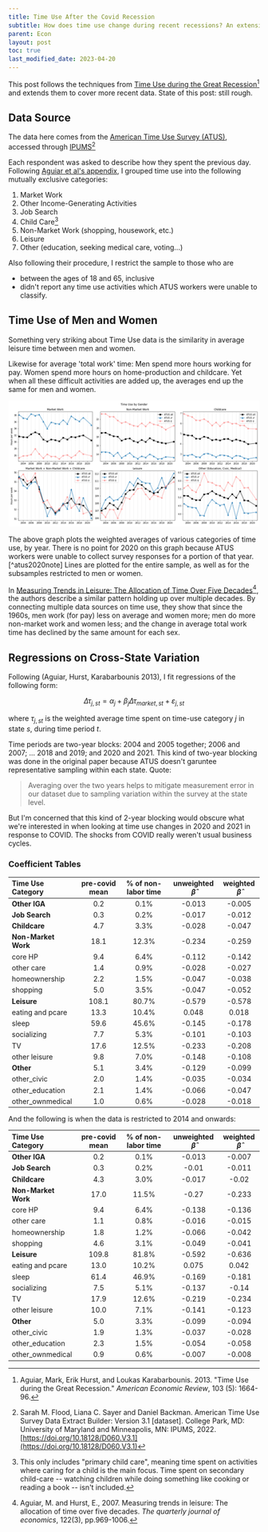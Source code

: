 ```yaml
---
title: Time Use After the Covid Recession
subtitle: How does time use change during recent recessions? An extension of (Aguiar, Hurst, Karabarbounis 2013)
parent: Econ
layout: post
toc: true
last_modified_date: 2023-04-20
---
```


<!--
date: 2023-04-21
last_modified_date: 2022-10-16-->

<!--source code for graphs is from papersdrafts\covid_unemployment-->

This post follows the techniques from [Time Use during the Great Recession](https://www.aeaweb.org/articles?id=10.1257/aer.103.5.1664)[^aguiar2013time]
and extends them to cover more recent data.
State of this post: still rough.
<!--The state of this post is rough, and doesn't always handle the data in the most rigourous way.-->

[^aguiar2013time]: Aguiar, Mark, Erik Hurst, and Loukas Karabarbounis. 2013. "Time Use during the Great Recession." *American Economic Review*, 103 (5): 1664-96.

## Data Source

The data here comes from the [American Time Use Survey (ATUS)](https://www.bls.gov/tus/), accessed through [IPUMS](https://www.atusdata.org)[^Flood_2022]

[^Flood_2022]: Sarah M. Flood, Liana C. Sayer and Daniel Backman. American Time Use Survey Data Extract Builder: Version 3.1 [dataset]. College Park, MD: University of Maryland and Minneapolis, MN: IPUMS, 2022. [https://doi.org/10.18128/D060.V3.1](https://doi.org/10.18128/D060.V3.1)

Each respondent was asked to describe how they spent the previous day.
Following [Aguiar et al's appendix](https://assets.aeaweb.org/asset-server/articles-attachments/aer/data/aug2013/20110981_app.pdf), 
I grouped time use into the following mutually exclusive categories:

1. Market Work
2. Other Income-Generating Activities
3. Job Search
4. Child Care[^primarychildcare]
5. Non-Market Work (shopping, housework, etc.)
    <!--- Core Home Production
    - Home Ownership Activities
    - Obtaining Goods and Services
    - Others Care (eg taking care of the elderly)-->
6. Leisure
    <!-- TV Watching
    - Socializing
    - Sleep
    - Eating and Personal Care 
    - Other Leisure-->
7. Other (education, seeking medical care, voting...)
    <!--- Education
    - Civic
    - Own Medical
    - Unclassified-->

<!--grooming is kind of a work activity, really-->

Also following their procedure, I restrict the sample to those who are
- between the ages of 18 and 65, inclusive
- didn't report any time use activities which ATUS workers were unable to classify.


[^primarychildcare]: This only includes "primary child care", meaning time spent on activities where caring for a child is the main focus. Time spent on secondary child-care -- watching children while doing something like cooking or reading a book -- isn't included.


## Time Use of Men and Women


Something very striking about Time Use data 
is the similarity in average leisure time 
between men and women.

Likewise for average 'total work' time:
Men spend more hours working for pay.
Women spend more hours on home-production and childcare.
Yet when all these difficult activities are added up, 
the averages end up the same for men and women.

![](timeuseimg/totalWorkBySex.png)

The above graph plots the weighted averages
of various categories of time use, by year.
There is no point for 2020 on this graph because ATUS workers were unable to collect survey responses for a portion of that year.[^atus2020note]
Lines are plotted for the entire sample, as well as for the subsamples restricted to men or women.

<!--
[^weightingnote]: The statistical weighting used for this post isn't fully consistent. Because of COVID, the ATUS poll workers were unable to collect responses from March 18th to May 9th or 2020. As such, the typical statistical weighting method doesn't work. The ATUS provides two sets of statistical weights: One for all years except 2020 (`wt06` in IPUMS), and one for only 2019 and 2020 (`wt20`). For ease of making this post, I simply used `wt20` for 2020, and `wt06` for all other years. 
-->

[^2020note]: Because of COVID, the ATUS poll workers were unable to collect responses from March 18th to May 9th of 2020. [As per the ATUS user's guide](https://www.bls.gov/tus/atususersguide.pdf) (see section 9.2) it is thus impossible to properly construct average time use estimates for 2020 as a whole. Any averages over 2020 are merely averages over the ten month period when data was collected (which excludes the most dramatic two months!)





In  [Measuring Trends in Leisure: The Allocation of Time Over Five Decades](https://www.nber.org/papers/w12082)[^aguiar2007measuring],
the authors describe a similar pattern holding up over multiple decades.
By connecting multiple data sources on time use, 
they show that since the 1960s, men work (for pay) less on average and women more; 
men do more non-market work and women less;
and the change in average total work time has declined by the same amount for each sex.



[^aguiar2007measuring]: Aguiar, M. and Hurst, E., 2007. Measuring trends in leisure: The allocation of time over five decades. *The quarterly journal of economics*, 122(3), pp.969-1006.



<!--TODO:
## Unconditional Time Use Changes Before and After Covid

Here, the after-COVID period is defined as 2020 June to 2021 December.
And the before-COVID period is defined as 2018 June to 2019 December,
just to get a similar length of time. 
-->





## Regressions on Cross-State Variation

Following (Aguiar, Hurst, Karabarbounis 2013),
I fit regressions of the following form:

$$\Delta \tau_{j,st} = \alpha_j + \beta_j \Delta \tau_{market,st} + \varepsilon_{j,st}$$

where $\tau_{j,st}$ is the weighted average time spent on time-use category $j$
in state $s$, during time period $t$.

Time periods are two-year blocks:
2004 and 2005 together; 2006 and 2007; ... 2018 and 2019; and 2020 and 2021.
This kind of two-year blocking was done in the original paper because ATUS doesn't garuntee representative sampling within each state.
Quote:

> Averaging over the two years helps to mitigate measurement error in our dataset due to sampling variation within the survey at the state level.

But I'm concerned that this kind of 2-year blocking would obscure what we're interested in
when looking at time use changes in 2020 and 2021 in response to COVID.
The shocks from COVID really weren't usual business cycles.

### Coefficient Tables

<!--For full set from 2004-2021, in 2 year blocks.-->
| Time Use Category | pre-covid mean | % of non-labor time | unweighted $\hat\beta$ | weighted $\hat\beta$ |
|:--|:-:|:-:|:-:|:-:|
| **Other IGA**       | 0.2   | 0.1%  | -0.013 | -0.005 |
| **Job Search**      | 0.3   | 0.2%  | -0.017 | -0.012 |
| **Childcare**       | 4.7   | 3.3%  | -0.028 | -0.047 |
| **Non-Market Work** | 18.1  | 12.3% | -0.234 | -0.259 |
| core HP             | 9.4   | 6.4%  | -0.112 | -0.142 |
| other care          | 1.4   | 0.9%  | -0.028 | -0.027 |
| homeownership       | 2.2   | 1.5%  | -0.047 | -0.038 |
| shopping            | 5.0   | 3.5%  | -0.047 | -0.052 |
| **Leisure**         | 108.1 | 80.7% | -0.579 | -0.578 |
| eating and pcare    | 13.3  | 10.4% | 0.048  | 0.018  |
| sleep               | 59.6  | 45.6% | -0.145 | -0.178 |
| socializing         | 7.7   | 5.3%  | -0.101 | -0.103 |
| TV                  | 17.6  | 12.5% | -0.233 | -0.208 |
| other leisure       | 9.8   | 7.0%  | -0.148 | -0.108 |
| **Other**           | 5.1   | 3.4%  | -0.129 | -0.099 |
| other_civic         | 2.0   | 1.4%  | -0.035 | -0.034 |
| other_education     | 2.1   | 1.4%  | -0.066 | -0.047 |
| other_ownmedical    | 1.0   | 0.6%  | -0.028 | -0.018 |


And the following is when the data is restricted to 2014 and onwards:
<!--2014 and 2015 together; 2016 and 2017; 2018 and 2019; and 2020 and 2021.-->

Time Use Category | pre-covid mean | % of non-labor time | unweighted $\hat\beta$ | weighted $\hat\beta$ |
|:--|:-:|:-:|:-:|:-:|
| **Other IGA**       | 0.2   | 0.1%  | -0.013 | -0.007 |
| **Job Search**      | 0.3   | 0.2%  | -0.01  | -0.011 |
| **Childcare**       | 4.3   | 3.0%  | -0.017 | -0.02  |
| **Non-Market Work** | 17.0  | 11.5% | -0.27  | -0.233 |
| core HP             | 9.4   | 6.4%  | -0.138 | -0.136 |
| other care          | 1.1   | 0.8%  | -0.016 | -0.015 |
| homeownership       | 1.8   | 1.2%  | -0.066 | -0.042 |
| shopping            | 4.6   | 3.1%  | -0.049 | -0.041 |
| **Leisure**         | 109.8 | 81.8% | -0.592 | -0.636 |
| eating and pcare    | 13.0  | 10.2% | 0.075  | 0.042  |
| sleep               | 61.4  | 46.9% | -0.169 | -0.181 |
| socializing         | 7.5   | 5.1%  | -0.137 | -0.14  |
| TV                  | 17.9  | 12.6% | -0.219 | -0.234 |
| other leisure       | 10.0  | 7.1%  | -0.141 | -0.123 |
| **Other**           | 5.0   | 3.3%  | -0.099 | -0.094 |
| other_civic         | 1.9   | 1.3%  | -0.037 | -0.028 |
| other_education     | 2.3   | 1.5%  | -0.054 | -0.058 |
| other_ownmedical    | 0.9   | 0.6%  | -0.007 | -0.008 |


















